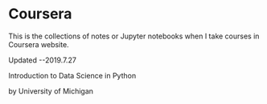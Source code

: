 # Coursera
This is the collections of notes or Jupyter notebooks when I take courses in Coursera website. 

Updated --2019.7.27


Introduction to Data Science in Python


by University of Michigan
